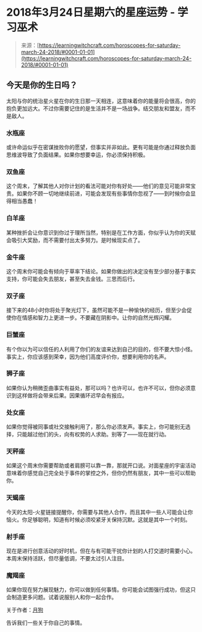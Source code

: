 <!--yml

类别：未分类

日期：2024-06-12 18:18:37

-->

# 2018年3月24日星期六的星座运势 - 学习巫术

> 来源：[https://learningwitchcraft.com/horoscopes-for-saturday-march-24-2018/#0001-01-01](https://learningwitchcraft.com/horoscopes-for-saturday-march-24-2018/#0001-01-01)

## 今天是你的生日吗？

太阳与你的统治星火星在你的生日那一天相连，这意味着你的能量将会很高，你的抱负更加远大。不过你需要记住的是生活并不是一场战争。结交朋友和盟友，而不是敌人。

### 水瓶座

或许命运似乎在密谋挫败你的愿望，但事实并非如此。更有可能是你通过释放负面思维波导致了负面结果。如果你想要幸运，你必须保持积极。

### 双鱼座

这个周末，了解其他人对你计划的看法可能对你有好处——他们的意见可能非常宝贵。如果你不顾一切地继续前进，可能会发现有些事情你忽视了——到时候你会显得相当愚蠢！

### 白羊座

某种挫折会让你意识到你过于理所当然，特别是在工作方面，你似乎认为你的天赋会吸引大奖励，而不需要付出太多努力。是时候现实点了。

### 金牛座

这个周末你可能会有倾向于草率下结论。如果你做出的决定没有至少部分基于事实支持，你可能会失去朋友，甚至失去金钱。三思而后行。

### 双子座

接下来的48小时你将处于聚光灯下，虽然可能不是一种愉快的经历，但至少会促使你在情感和智力上更进一步。不要藏在阴影中。让你的自然光辉闪耀。

### 巨蟹座

有个你以为可以信任的人利用了你们的友谊来达到自己的目的，但不要大惊小怪。事实上，你应该感到荣幸，因为他们高度评价你，想要利用你的名声。

### 狮子座

如果你认为稍微歪曲事实有益处，那可以吗？也许可以，也许不可以，但你必须意识到这样做将会带来后果。因果循环迟早会有报应。

### 处女座

如果你觉得被同事或社交接触利用了，那么你必须发声。事实上，你可能别无选择，只能越过他们的头，向有权势的人求助。别等了——现在就行动。

### 天秤座

如果这个周末你需要帮助或者肩膀可以靠一靠，那就开口说。对面星座的宇宙活动意味着你感觉自己完全处于事件的掌控之外，但你仍然有朋友，其中一些可以帮助你。

### 天蝎座

今天的太阳-火星链接提醒你，你需要与其他人合作，而且其中一些人可能会让你恼火。你足够聪明，知道有时候必须咬紧牙关保持沉默。这就是其中一个时刻。

### 射手座

现在是进行创意活动的好时机，但在与有可能干扰你计划的人打交道时需要小心。本周末保持活跃，但尽量低调，不要太过引人注目。

### 魔羯座

如果你现在努力展现魅力，你可以做到任何事情。你可能会试图强行成功，但这只会制造更多问题。试着说服别人和你一起合作。

关于作者：[月狗](https://learningwitchcraft.com/profile/?tthayer/)

告诉我们一些关于你自己的事情。
